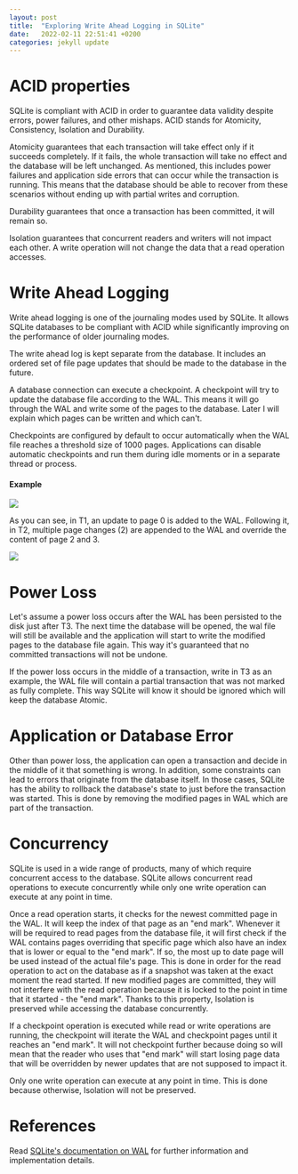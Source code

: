 ```yaml
---
layout: post
title:  "Exploring Write Ahead Logging in SQLite"
date:   2022-02-11 22:51:41 +0200
categories: jekyll update
---
```

<h1>ACID properties</h1>
SQLite is compliant with ACID in order to guarantee data validity despite errors, power failures, and other mishaps. ACID stands for Atomicity, Consistency, Isolation and Durability.

Atomicity guarantees that each transaction will take effect only if it succeeds completely. If it fails, the whole transaction will take no effect and the database will be left unchanged. As mentioned, this includes power failures and application side errors that can occur while the transaction is running. This means that the database should be able to recover from these scenarios without ending up with partial writes and corruption.

Durability guarantees that once a transaction has been committed, it will remain so.

Isolation guarantees that concurrent readers and writers will not impact each other. A write operation will not change the data that a read operation accesses.

<h1>Write Ahead Logging</h1>
Write ahead logging is one of the journaling modes used by SQLite. It allows SQLite databases to be compliant with ACID while significantly improving on the performance of older journaling modes.

The write ahead log is kept separate from the database. It includes an ordered set of file page updates that should be made to the database in the future.

A database connection can execute a checkpoint. A checkpoint will try to update the database file according to the WAL. This means it will go through the WAL and write some of the pages to the database. Later I will explain which pages can be written and which can't.

Checkpoints are configured by default to occur automatically when the WAL file reaches a threshold size of 1000 pages. Applications can disable automatic checkpoints and run them during idle moments or in a separate thread or process.

<h4>Example</h4>

<img src="https://docs.google.com/drawings/d/e/2PACX-1vQi01fFBD3hDG5kV4dGc7WMaGznZ_sBgp0vl-_tNhS5Vy4OmGPpqjJPTfU1BPkTSahiv346lLFIVuZ-/pub?w=1440&amp;h=810">

As you can see, in T1, an update to page 0 is added to the WAL. Following it, in T2, multiple page changes (2) are appended to the WAL and override the content of page 2 and 3.

<img src="https://docs.google.com/drawings/d/e/2PACX-1vSliv4ZK-C4PIU3-puv8uPc-4hCBBl4f3X1vHkX8mkvrfIIfvUqri9TJm881NrY2tIpPMrKILX6VYGr/pub?w=1440&amp;h=810">

<h1>Power Loss</h1>
Let's assume a power loss occurs after the WAL has been persisted to the disk just after T3. The next time the database will be opened, the wal file will still be available and the application will start to write the modified pages to the database file again. This way it's guaranteed that no committed transactions will not be undone.

If the power loss occurs in the middle of a transaction, write in T3 as an example, the WAL file will contain a partial transaction that was not marked as fully complete. This way SQLite will know it should be ignored which will keep the database Atomic.

<h1>Application or Database Error</h1>
Other than power loss, the application can open a transaction and decide in the middle of it that something is wrong. In addition, some constraints can lead to errors that originate from the database itself. In those cases, SQLite has the ability to rollback the database's state to just before the transaction was started. This is done by removing the modified pages in WAL which are part of the transaction.

<h1>Concurrency</h1>
SQLite is used in a wide range of products, many of which require concurrent access to the database. SQLite allows concurrent read operations to execute concurrently while only one write operation can execute at any point in time.

Once a read operation starts, it checks for the newest committed page in the WAL. It will keep the index of that page as an "end mark". Whenever it will be required to read pages from the database file, it will first check if the WAL contains pages overriding that specific page which also have an index that is lower or equal to the "end mark". If so, the most up to date page will be used instead of the actual file's page. This is done in order for the read operation to act on the database as if a snapshot was taken at the exact moment the read started. If new modified pages are committed, they will not interfere with the read operation because it is locked to the point in time that it started - the "end mark". Thanks to this property, Isolation is preserved while accessing the database concurrently.

If a checkpoint operation is executed while read or write operations are running, the checkpoint will iterate the WAL and checkpoint pages until it reaches an "end mark". It will not checkpoint further because doing so will mean that the reader who uses that "end mark" will start losing page data that will be overridden by newer updates that are not supposed to impact it.

Only one write operation can execute at any point in time. This is done because otherwise, Isolation will not be preserved.

<h1>References</h1>
Read <a href="https://sqlite.org/wal.html" target="_blank">SQLite's documentation on WAL</a> for further information and implementation details.
